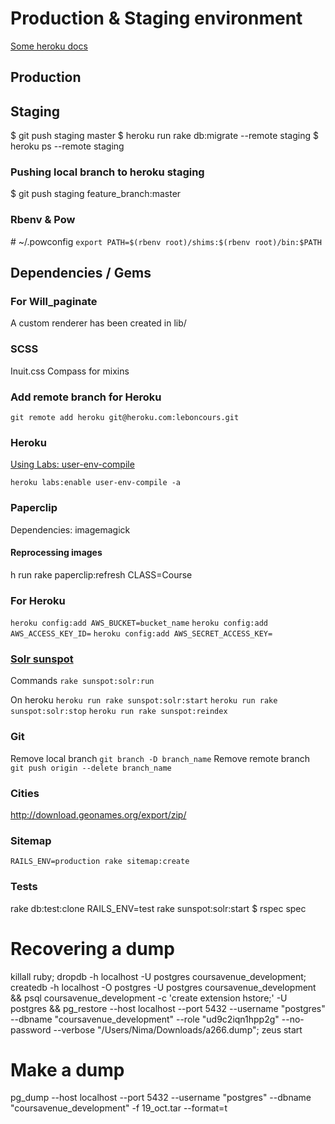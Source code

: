 # Production & Staging environment

[Some heroku docs](https://devcenter.heroku.com/articles/multiple-environments)

## Production

## Staging

$ git push staging master
$ heroku run rake db:migrate --remote staging
$ heroku ps --remote staging

### Pushing local branch to heroku staging
$ git push staging feature_branch:master

### Rbenv & Pow

\# ~/.powconfig
`export PATH=$(rbenv root)/shims:$(rbenv root)/bin:$PATH`

## Dependencies / Gems

### For Will_paginate
A custom renderer has been created in lib/

### SCSS
Inuit.css
Compass for mixins

### Add remote branch for Heroku
`git remote add heroku git@heroku.com:leboncours.git`


### Heroku

[Using Labs: user-env-compile](https://devcenter.heroku.com/articles/labs-user-env-compile#use-case)

    heroku labs:enable user-env-compile -a

### Paperclip

Dependencies: imagemagick

#### Reprocessing images
h run rake paperclip:refresh CLASS=Course

### For Heroku

`heroku config:add AWS_BUCKET=bucket_name`
`heroku config:add AWS_ACCESS_KEY_ID=`
`heroku config:add AWS_SECRET_ACCESS_KEY=`

### [Solr sunspot](https://github.com/sunspot/sunspot#readme)
Commands
`rake sunspot:solr:run`

On heroku
`heroku run rake sunspot:solr:start`
`heroku run rake sunspot:solr:stop`
`heroku run rake sunspot:reindex`


### Git
Remove local branch
`git branch -D branch_name`
Remove remote branch
`git push origin --delete branch_name`

### Cities
http://download.geonames.org/export/zip/

### Sitemap

`RAILS_ENV=production rake sitemap:create`

### Tests
rake db:test:clone
RAILS_ENV=test rake sunspot:solr:start
$ rspec spec

# Recovering a dump
killall ruby; dropdb -h localhost -U postgres coursavenue_development; createdb -h localhost -O postgres -U postgres coursavenue_development && psql coursavenue_development -c 'create extension hstore;' -U postgres && pg_restore --host localhost --port 5432 --username "postgres" --dbname "coursavenue_development" --role "ud9c2iqn1hpp2g" --no-password  --verbose "/Users/Nima/Downloads/a266.dump"; zeus start

# Make a dump
pg_dump --host localhost --port 5432 --username "postgres" --dbname "coursavenue_development" -f 19_oct.tar --format=t
